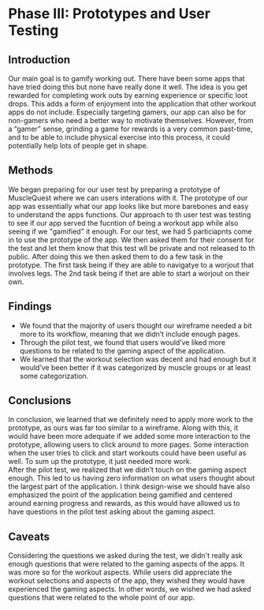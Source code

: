 # Phase III: Prototypes and User Testing

## Introduction

Our main goal is to gamify working out. There have been some apps that have tried doing this but none have really done it well. The idea is you get rewarded for completing work outs by earning experience or specific loot drops. This adds a form of enjoyment into the application that other workout apps do not include. Especially targeting gamers, our app can also be for non-gamers who need a better way to motivate themselves. However, from a “gamer” sense, grinding a game for rewards is a very common past-time, and to be able to include physical exercise into this process, it could potentially help lots of people get in shape.

## Methods

We began preparing for our user test by preparing a prototype of MuscleQuest where we can users interations with it. The prototype of our app was essentially what our app looks like but more barebones and easy to understand the apps functions. Our approach to th user test was testing to see if our app served the fucntion of being a workout app while also seeing if we "gamified" it enough. For our test, we had 5 particiapnts come in to use the prototype of the app. We then asked them for their consent for the test and let them know that this test wll be private and not released to th public. After doing this we then asked them to do a few task in the prototype. The first task being if they are able to navigatye to a worjout that involves legs. The 2nd task being if thet are able to start a worjout on their own. 

## Findings

* We found that the majority of users thought our wireframe needed a bit more to its workflow, meaning that we didn’t include enough pages.
* Through the pilot test, we found that users would’ve liked more questions to be related to the gaming aspect of the application. 
* We learned that the workout selection was decent and had enough but it would’ve been better if it was categorized by muscle groups or at least some categorization.

## Conclusions

  In conclusion, we learned that we definitely need to apply more work to the prototype, as ours was far too similar to a wireframe. Along with this, it would have been more adequate if we added some more interaction to the prototype, allowing users to click around to more pages. Some interaction when the user tries to click and start workouts could have been useful as well. To sum up the prototype, it just needed more work. <br />
  After the pilot test, we realized that we didn’t touch on the gaming aspect enough. This led to us having zero information on what users thought about the largest part of the application. I think design-wise we should have also emphasized the point of the application being gamified and centered around earning progress and rewards, as this would have allowed us to have questions in the pilot test asking about the gaming aspect.


## Caveats

Considering the questions we asked during the test, we didn't really ask enough questions that were related to the gaming aspects of the apps. It was more so for the workout aspects. While users did appreciate the workout selections and aspects of the app, they wished they would have experienced the gaming aspects. In other words, we wished we had asked questions that were related to the whole point of our app. 

